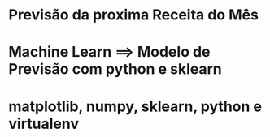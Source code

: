 # Previsão da proxima Receita do Mês
# Machine Learn ==> Modelo de Previsão com  python e sklearn
# matplotlib, numpy, sklearn, python e virtualenv
